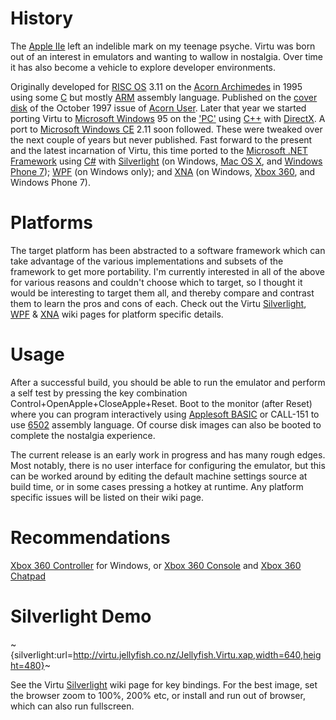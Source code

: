 # History
The [Apple IIe](http://en.wikipedia.org/wiki/Apple_IIe) left an indelible mark on my teenage psyche. Virtu was born out of an interest in emulators and wanting to wallow in nostalgia. Over time it has also become a vehicle to explore developer environments.

Originally developed for [RISC OS](http://en.wikipedia.org/wiki/RISC_OS) 3.11 on the [Acorn Archimedes](http://en.wikipedia.org/wiki/Acorn_Archimedes) in 1995 using some [C](http://en.wikipedia.org/wiki/C_(programming_language)) but mostly [ARM](http://en.wikipedia.org/wiki/ARM_architecture) assembly language. Published on the [cover disk](http://cid-66272a9ce9cb8f75.skydrive.live.com/self.aspx/Virtu/AcornUser.Article.jpg) of the October 1997 issue of [Acorn User](http://en.wikipedia.org/wiki/Acorn_User). Later that year we started porting Virtu to [Microsoft Windows](http://en.wikipedia.org/wiki/Microsoft_Windows) 95 on the ['PC'](http://en.wikipedia.org/wiki/IBM_PC_compatible) using [C++](http://en.wikipedia.org/wiki/C%2B%2B) with [DirectX](http://en.wikipedia.org/wiki/DirectX). A port to [Microsoft Windows CE](http://en.wikipedia.org/wiki/Microsoft_Windows_CE) 2.11 soon followed. These were tweaked over the next couple of years but never published. Fast forward to the present and the latest incarnation of Virtu, this time ported to the [Microsoft .NET Framework](http://en.wikipedia.org/wiki/.NET_Framework) using [C#](http://en.wikipedia.org/wiki/C_Sharp_(programming_language)) with [Silverlight](http://en.wikipedia.org/wiki/Microsoft_Silverlight) (on Windows, [Mac OS X](http://en.wikipedia.org/wiki/Mac_OS_X), and [Windows Phone 7](http://en.wikipedia.org/wiki/Windows_Phone_7)); [WPF](http://en.wikipedia.org/wiki/Windows_Presentation_Foundation) (on Windows only); and [XNA](http://en.wikipedia.org/wiki/Microsoft_XNA) (on Windows, [Xbox 360](http://en.wikipedia.org/wiki/Xbox_360), and Windows Phone 7).

# Platforms
The target platform has been abstracted to a software framework which can take advantage of the various implementations and subsets of the framework to get more portability. I'm currently interested in all of the above for various reasons and couldn't choose which to target, so I thought it would be interesting to target them all, and thereby compare and contrast them to learn the pros and cons of each. Check out the Virtu [Silverlight](Docs/Silverlight/ReadMe.md), [WPF](Docs/WPF/ReadMe.md) & [XNA](Docs/XNA/ReadMe.md) wiki pages for platform specific details.

# Usage
After a successful build, you should be able to run the emulator and perform a self test by pressing the key combination Control+OpenApple+CloseApple+Reset. Boot to the monitor (after Reset) where you can program interactively using [Applesoft BASIC](http://en.wikipedia.org/wiki/Applesoft_BASIC) or CALL-151 to use [6502](http://en.wikipedia.org/wiki/MOS_Technology_6502) assembly language. Of course disk images can also be booted to complete the nostalgia experience.

The current release is an early work in progress and has many rough edges. Most notably, there is no user interface for configuring the emulator, but this can be worked around by editing the default machine settings source at build time, or in some cases pressing a hotkey at runtime. Any platform specific issues will be listed on their wiki page.

# Recommendations
[Xbox 360 Controller](http://en.wikipedia.org/wiki/Xbox_360_Controller) for Windows, or
[Xbox 360 Console](http://en.wikipedia.org/wiki/Xbox_360) and
[Xbox 360 Chatpad](http://en.wikipedia.org/wiki/Xbox_360_Controller#Xbox_360_Messenger_Kit)

# Silverlight Demo
~{silverlight:url=http://virtu.jellyfish.co.nz/Jellyfish.Virtu.xap,width=640,height=480}~

See the Virtu [Silverlight](Docs/Silverlight/ReadMe.md) wiki page for key bindings. For the best image, set the browser zoom to 100%, 200% etc, or install and run out of browser, which can also run fullscreen.